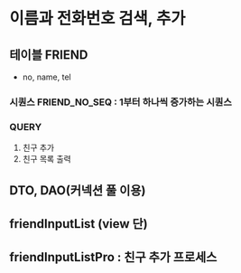 # 이름과 전화번호 검색, 추가

## 테이블 FRIEND
- no, name, tel

### 시퀀스 FRIEND_NO_SEQ : 1부터 하나씩 증가하는 시퀀스

### QUERY
1. 친구 추가
2. 친구 목록 출력

## DTO, DAO(커넥션 풀 이용)
## friendInputList (view 단)
## friendInputListPro : 친구 추가 프로세스